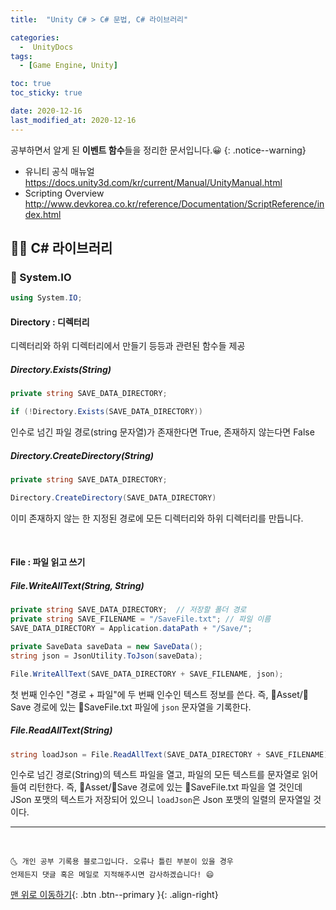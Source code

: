 ```yaml
---
title:  "Unity C# > C# 문법, C# 라이브러리" 

categories:
  -  UnityDocs
tags:
  - [Game Engine, Unity]

toc: true
toc_sticky: true

date: 2020-12-16
last_modified_at: 2020-12-16
---
```


공부하면서 알게 된 **이벤트 함수**들을 정리한 문서입니다.😀
{: .notice--warning}

- 유니티 공식 매뉴얼 <https://docs.unity3d.com/kr/current/Manual/UnityManual.html>
- Scripting Overview <http://www.devkorea.co.kr/reference/Documentation/ScriptReference/index.html>


## 👩‍🦰 C# 라이브러리

### 🌼 System.IO

```c#
using System.IO;
```

#### Directory : 디렉터리 

디렉터리와 하위 디렉터리에서 만들기 등등과 관련된 함수들 제공

##### Directory.Exists(String)

```c#
private string SAVE_DATA_DIRECTORY;

if (!Directory.Exists(SAVE_DATA_DIRECTORY))
```

인수로 넘긴 파일 경로(string 문자열)가 존재한다면 True, 존재하지 않는다면 False

##### Directory.CreateDirectory(String)

```c#
private string SAVE_DATA_DIRECTORY;

Directory.CreateDirectory(SAVE_DATA_DIRECTORY)
```

이미 존재하지 않는 한 지정된 경로에 모든 디렉터리와 하위 디렉터리를 만듭니다.

<br>

#### File : 파일 읽고 쓰기

##### File.WriteAllText(String, String)

```c#
private string SAVE_DATA_DIRECTORY;  // 저장할 폴더 경로
private string SAVE_FILENAME = "/SaveFile.txt"; // 파일 이름
SAVE_DATA_DIRECTORY = Application.dataPath + "/Save/";

private SaveData saveData = new SaveData();
string json = JsonUtility.ToJson(saveData); 

File.WriteAllText(SAVE_DATA_DIRECTORY + SAVE_FILENAME, json);
```

첫 번째 인수인 "경로 + 파일"에 두 번째 인수인 텍스트 정보를 쓴다. 즉, 📂Asset/📂Save 경로에 있는 📄SaveFile.txt 파일에 `json` 문자열을 기록한다.

##### File.ReadAllText(String)

```c#
string loadJson = File.ReadAllText(SAVE_DATA_DIRECTORY + SAVE_FILENAME);
```

인수로 넘긴 경로(String)의 텍스트 파일을 열고, 파일의 모든 텍스트를 문자열로 읽어 들여 리턴한다. 즉, 📂Asset/📂Save 경로에 있는 📄SaveFile.txt 파일을 열 것인데 JSon 포맷의 텍스트가 저장되어 있으니 `loadJson`은 Json 포맷의 일렬의 문자열일 것이다.

***
<br>

    🌜 개인 공부 기록용 블로그입니다. 오류나 틀린 부분이 있을 경우 
    언제든지 댓글 혹은 메일로 지적해주시면 감사하겠습니다! 😄

[맨 위로 이동하기](#){: .btn .btn--primary }{: .align-right}